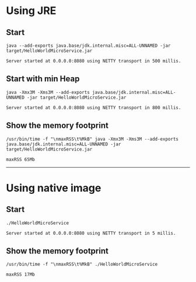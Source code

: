 # Using JRE

## Start

```shell script
java --add-exports java.base/jdk.internal.misc=ALL-UNNAMED -jar target/HelloWorldMicroService.jar

Server started at 0.0.0.0:8080 using NETTY transport in 500 millis.
```

## Start with min Heap

```shell script
java -Xmx3M -Xms3M --add-exports java.base/jdk.internal.misc=ALL-UNNAMED -jar target/HelloWorldMicroService.jar

Server started at 0.0.0.0:8080 using NETTY transport in 800 millis.
```

## Show the memory footprint

```shell script
/usr/bin/time -f "\nmaxRSS\t%MkB" java -Xmx3M -Xms3M --add-exports java.base/jdk.internal.misc=ALL-UNNAMED -jar target/HelloWorldMicroService.jar

maxRSS 65Mb
```

--------------------------------------------------------------------------------------------------------------------------------------------
# Using native image

## Start

```shell script
./HelloWorldMicroService

Server started at 0.0.0.0:8080 using NETTY transport in 5 millis.
```

## Show the memory footprint

```shell script
/usr/bin/time -f "\nmaxRSS\t%MkB" ./HelloWorldMicroService

maxRSS 17Mb
```